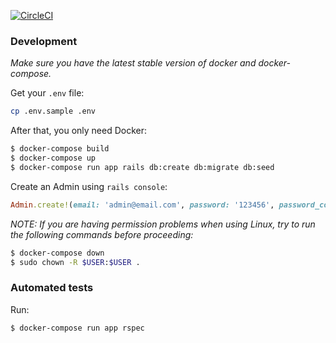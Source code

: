 [![CircleCI](https://circleci.com/gh/bcrivelaro/happy_nel.svg?style=svg)](https://circleci.com/gh/bcrivelaro/happy_nel)

### Development

_Make sure you have the latest stable version of docker and docker-compose._

Get your `.env` file:

```bash
cp .env.sample .env
```

After that, you only need Docker:

```bash
$ docker-compose build
$ docker-compose up
$ docker-compose run app rails db:create db:migrate db:seed
```

Create an Admin using `rails console`:

```ruby
Admin.create!(email: 'admin@email.com', password: '123456', password_confirmation: '123456')
```

_NOTE: If you are having permission problems when using Linux, try to run the following commands before proceeding:_

```bash
$ docker-compose down
$ sudo chown -R $USER:$USER .
```

### Automated tests

Run:
```bash
$ docker-compose run app rspec
```